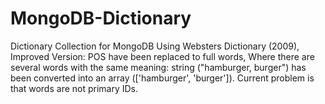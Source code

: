 # MongoDB-Dictionary
Dictionary Collection for MongoDB Using Websters Dictionary (2009), Improved Version: POS have been replaced to full words, Where there are several words with the same meaning: string ("hamburger, burger") has been converted into an array (['hamburger', 'burger']). Current problem is that words are not primary IDs.
